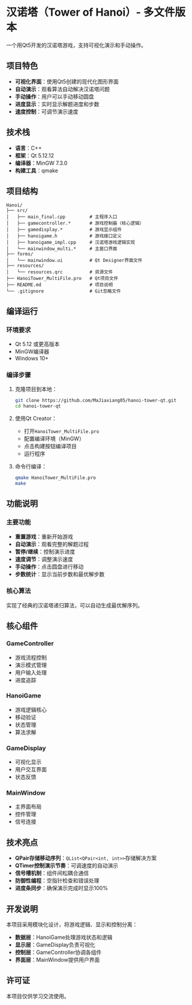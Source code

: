 # 汉诺塔（Tower of Hanoi）- 多文件版本

一个用Qt5开发的汉诺塔游戏，支持可视化演示和手动操作。

##  项目特色

- **可视化界面**：使用Qt5创建的现代化图形界面
- **自动演示**：观看算法自动解决汉诺塔问题
- **手动操作**：用户可以手动移动圆盘
- **进度显示**：实时显示解题进度和步数
- **速度控制**：可调节演示速度

##  技术栈

- **语言**：C++
- **框架**：Qt 5.12.12
- **编译器**：MinGW 7.3.0
- **构建工具**：qmake

##  项目结构

```
Hanoi/
├── src/
│   ├── main_final.cpp         # 主程序入口
│   ├── gamecontroller.*       # 游戏控制器（核心逻辑）
│   ├── gamedisplay.*          # 游戏显示组件
│   ├── hanoigame.h            # 游戏接口定义
│   ├── hanoigame_impl.cpp     # 汉诺塔游戏逻辑实现
│   └── mainwindow_multi.*     # 主窗口界面
├── forms/
│   └── mainwindow.ui          # Qt Designer界面文件
├── resources/
│   └── resources.qrc          # 资源文件
├── HanoiTower_MultiFile.pro   # Qt项目文件
├── README.md                  # 项目说明
└── .gitignore                 # Git忽略文件
```

##  编译运行

### 环境要求
- Qt 5.12 或更高版本
- MinGW编译器
- Windows 10+

### 编译步骤
1. 克隆项目到本地：
   ```bash
   git clone https://github.com/MaJiaxiang05/hanoi-tower-qt.git
   cd hanoi-tower-qt
   ```

2. 使用Qt Creator：
   - 打开`HanoiTower_MultiFile.pro`
   - 配置编译环境（MinGW）
   - 点击构建按钮编译项目
   - 运行程序

3. 命令行编译：
   ```bash
   qmake HanoiTower_MultiFile.pro
   make
   ```

##  功能说明

### 主要功能
- **重置游戏**：重新开始游戏
- **自动演示**：观看完整的解题过程
- **暂停/继续**：控制演示进度
- **速度调节**：调整演示速度
- **手动操作**：点击圆盘进行移动
- **步数统计**：显示当前步数和最优解步数

### 核心算法
实现了经典的汉诺塔递归算法，可以自动生成最优解序列。

##  核心组件

### GameController
- 游戏流程控制
- 演示模式管理
- 用户输入处理
- 进度追踪

### HanoiGame
- 游戏逻辑核心
- 移动验证
- 状态管理
- 算法求解

### GameDisplay
- 可视化显示
- 用户交互界面
- 状态反馈

### MainWindow
- 主界面布局
- 控件管理
- 信号连接

##  技术亮点

- **QPair存储移动序列**：`QList<QPair<int, int>>`存储解决方案
- **QTimer控制演示节奏**：可调速度的自动演示
- **信号槽机制**：组件间松耦合通信
- **防御性编程**：空指针检查和错误处理
- **进度条同步**：确保演示完成时显示100%

##  开发说明

本项目采用模块化设计，将游戏逻辑、显示和控制分离：
- **数据层**：HanoiGame处理游戏状态和逻辑
- **显示层**：GameDisplay负责可视化
- **控制层**：GameController协调各组件
- **界面层**：MainWindow提供用户界面

##  许可证

本项目仅供学习交流使用。 
